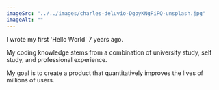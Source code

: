 ```yaml
---
imageSrc: "../../images/charles-deluvio-DgoyKNgPiFQ-unsplash.jpg"
imageAlt: ""
---
```

I wrote my first 'Hello World' 7 years ago.

My coding knowledge stems from a combination of university study, self study, and professional experience.

My goal is to create a product that quantitatively improves the lives of millions of users.
